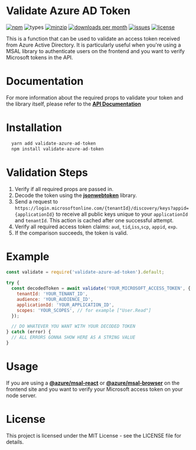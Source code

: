 # Validate Azure AD Token

[![npm](https://img.shields.io/npm/v/validate-azure-ad-token.svg)](https://www.npmjs.com/package/validate-azure-ad-token)
![types](https://img.shields.io/badge/types-typescript%20%7C%20flow-blueviolet)
[![minzip](https://img.shields.io/bundlephobia/minzip/validate-azure-ad-token.svg)](https://www.npmjs.com/package/validate-azure-ad-token)
[![downloads per month](https://img.shields.io/npm/dm/validate-azure-ad-token.svg)](https://www.npmjs.com/package/validate-azure-ad-token)
[![issues](https://img.shields.io/github/issues/playerony/validate-azure-ad-token.svg)](https://www.npmjs.com/package/validate-azure-ad-token)
[![license](https://img.shields.io/github/license/playerony/validate-azure-ad-token)](https://www.npmjs.com/package/validate-azure-ad-token)

This is a function that can be used to validate an access token received from Azure Active Directory. It is particularly useful when you're using a MSAL library to authenticate users on the frontend and you want to verify Microsoft tokens in the API.

# Documentation

For more information about the required props to validate your token and the library itself, please refer to the **[API Documentation](https://playerony.github.io/validate-azure-ad-token)**

# Installation

```js
  yarn add validate-azure-ad-token
  npm install validate-azure-ad-token
```

# Validation Steps

1. Verify if all required props are passed in.
2. Decode the token using the **[jsonwebtoken](https://www.npmjs.com/package/jsonwebtoken)** library.
3. Send a request to `https://login.microsoftonline.com/{tenantId}/discovery/keys?appid={applicationId}` to receive all public keys unique to your `applicationId` and `tenantId`. This action is cached after one successful attempt.
4. Verify all required access token claims: `aud`, `tid`,`iss`,`scp`, `appid`, `exp`.
5. If the comparison succeeds, the token is valid.

# Example

```js
const validate = require('validate-azure-ad-token').default;

try {
  const decodedToken = await validate('YOUR_MICROSOFT_ACCESS_TOKEN', {
    tenantId: 'YOUR_TENANT_ID',
    audience: 'YOUR_AUDIENCE_ID',
    applicationId: 'YOUR_APPLICATION_ID',
    scopes: 'YOUR_SCOPES', // for example ["User.Read"]
  });

  // DO WHATEVER YOU WANT WITH YOUR DECODED TOKEN
} catch (error) {
  // ALL ERRORS GONNA SHOW HERE AS A STRING VALUE
}
```

# Usage

If you are using a **[@azure/msal-react](https://www.npmjs.com/package/@azure/msal-react)** or **[@azure/msal-browser](https://www.npmjs.com/package/@azure/msal-browser)** on the frontend site and you want to verify your Microsoft access token on your node server.

# License

This project is licensed under the MIT License - see the LICENSE file for details.
